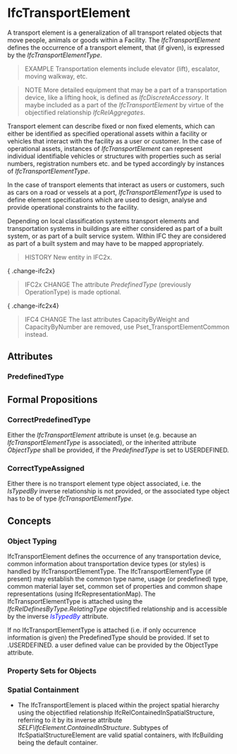 # IfcTransportElement

A transport element is a generalization of all transport related objects that move people, animals or goods within a Facility. The _IfcTransportElement_ defines the occurrence of a transport element, that (if given), is expressed by the _IfcTransportElementType_.
<!-- end of short definition -->


> EXAMPLE Transportation elements include elevator (lift), escalator, moving walkway, etc.

> NOTE More detailed equipment that may be a part of a transportation device, like a lifting hook, is defined as _IfcDiscreteAccessory_. It maybe included as a part of the _IfcTransportElement_ by virtue of the objectified relationship _IfcRelAggregates_.

Transport element can describe fixed or non fixed elements, which can either be identified as specified operational assets within a facility or vehicles that interact with the facility as a user or customer.
In the case of operational assets, instances of _IfcTransportElement_ can represent individual identifiable vehicles or structures with properties such as serial numbers, registration numbers etc. and be typed accordingly by instances of _IfcTransportElementType_.

In the case of transport elements that interact as users or customers, such as cars on a road or vessels at a port, _IfcTransportElementType_ is used to define element specifications which are used to design, analyse and provide operational constraints to the facility.

Depending on local classification systems transport elements and transportation systems in buildings are either considered as part of a built system, or as part of a built service system. Within IFC they are considered as part of a built system and may have to be mapped appropriately.

> HISTORY New entity in IFC2x.

{ .change-ifc2x}
> IFC2x CHANGE The attribute _PredefinedType_ (previously OperationType) is made optional.

{ .change-ifc2x4}
> IFC4 CHANGE The last attributes CapacityByWeight and CapacityByNumber are removed, use Pset_TransportElementCommon instead.

## Attributes

### PredefinedType


## Formal Propositions

### CorrectPredefinedType
Either the _IfcTransportElement_ attribute is unset (e.g. because an _IfcTransportElementType_ is associated), or the inherited attribute _ObjectType_ shall be provided, if the _PredefinedType_ is set to USERDEFINED.

### CorrectTypeAssigned
Either there is no transport element type object associated, i.e. the _IsTypedBy_ inverse relationship is not provided, or the associated type object has to be of type _IfcTransportElementType_.

## Concepts

### Object Typing

IfcTransportElement defines the occurrence of any transportation device, common information about transportation device types (or styles) is handled by IfcTransportElementType. The IfcTransportElementType (if present) may establish the common type name, usage (or predefined) type, common material layer set, common set of properties and common shape representations (using IfcRepresentationMap). The IfcTransportElementType is attached using the _IfcRelDefinesByType.RelatingType_ objectified relationship and is accessible by the inverse _<font color="#0000FF">IsTypedBy</font>_ attribute.

If no IfcTransportElementType is attached (i.e. if only occurrence information is given) the PredefinedType should be provided. If set to .USERDEFINED. a user defined value can be provided by the ObjectType attribute.

### Property Sets for Objects



### Spatial Containment

* The IfcTransportElement is placed within the project spatial hierarchy using the objectified relationship IfcRelContainedInSpatialStructure, referring to it by its inverse attribute _SELF\IfcElement.ContainedInStructure_. Subtypes of IfcSpatialStructureElement are valid spatial containers, with IfcBuilding being the default container.

